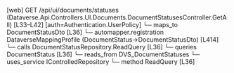 [web] GET /api/ui/documents/statuses  (Dataverse.Api.Controllers.UI.Documents.DocumentStatusesController.GetAll)  [L33–L42] [auth=Authentication.UserPolicy]
  └─ maps_to DocumentStatusDto [L36]
    └─ automapper.registration DataverseMappingProfile (DocumentStatus->DocumentStatusDto) [L414]
  └─ calls DocumentStatusRepository.ReadQuery [L36]
  └─ queries DocumentStatus [L36]
    └─ reads_from DVS_DocumentStatuses
  └─ uses_service IControlledRepository<DocumentStatus>
    └─ method ReadQuery [L36]

